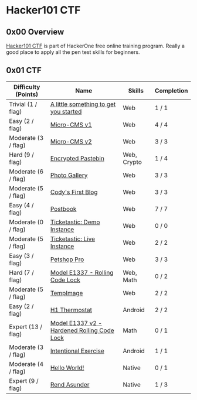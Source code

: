 # Hacker101 CTF

## 0x00 Overview

[Hacker101 CTF][1] is part of HackerOne free online training program. Really a good place to apply all the pen test skills for beginners.

## 0x01 CTF

| Difficulty (Points) |	Name                                              | Skills      | Completion |
| ------------------- | ------------------------------------------------- | ----------- | ---------- |
| Trivial (1 / flag)  | [A little something to get you started][2]        | Web         | 1 / 1      |
| Easy (2 / flag)     | [Micro-CMS v1][3]                                 | Web         | 4 / 4      |
| Moderate (3 / flag) | [Micro-CMS v2][5]                                 | Web         | 3 / 3      |
| Hard (9 / flag)     | [Encrypted Pastebin][12]                          | Web, Crypto | 1 / 4      |
| Moderate (6 / flag) | [Photo Gallery][10]                               | Web         | 3 / 3      |
| Moderate (5 / flag) | [Cody's First Blog][8]                            | Web         | 3 / 3      |
| Easy (4 / flag)     | [Postbook][6]                                     | Web         | 7 / 7      |
| Moderate (0 / flag) | [Ticketastic: Demo Instance][9]                   | Web         | 0 / 0      |
| Moderate (5 / flag) | [Ticketastic: Live Instance][9]                   | Web         | 2 / 2      |
| Easy (3 / flag)     | [Petshop Pro][7]                                  | Web         | 3 / 3      |
| Hard (7 / flag)     | [Model E1337 - Rolling Code Lock][13]             | Web, Math   | 0 / 2      |
| Moderate (5 / flag) | [TempImage][4]                                    | Web         | 2 / 2      |
| Easy (2 / flag)     | [H1 Thermostat][11]                               | Android     | 2 / 2      |
| Expert (13 / flag)  | [Model E1337 v2 - Hardened Rolling Code Lock][14] | Math        | 0 / 1      |
| Moderate (3 / flag) | [Intentional Exercise][15]                        | Android     | 1 / 1      |
| Moderate (4 / flag) | [Hello World!][16]                                | Native      | 0 / 1      |
| Expert (9 / flag)   | [Rend Asunder][17]                                | Native      | 1 / 3      |

[1]: https://ctf.hacker101.com/ctf
[2]: ./a_little_something_to_get_you_started
[3]: ./micro-cms_v1
[4]: ./tempimage
[5]: ./micro-cms_v2
[6]: ./postbook
[7]: ./petshop_pro
[8]: ./codys_first_blog
[9]: ./ticketastic_live_instance
[10]: ./photo_gallery
[11]: ./h1_thermostat
[12]: ./encrypted_pastebin
[13]: ./model_e1337-rolling_code_lock
[14]: ./model_e1337_v2-hardened_rolling_code_lock
[15]: ./intentional_exercise
[16]: ./hello_world
[17]: ./rend_asunder

